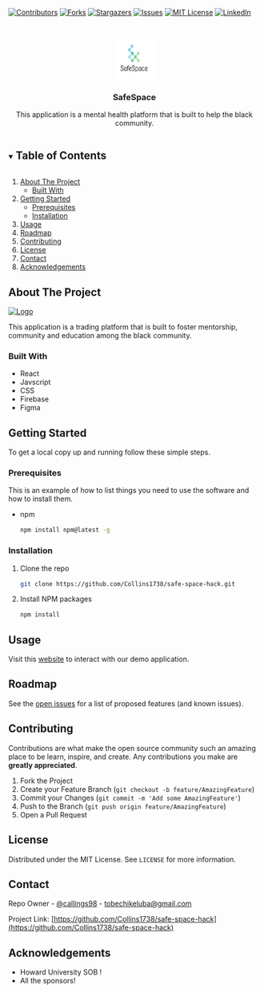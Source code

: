 <!-- PROJECT SHIELDS -->
<!--
*** I'm using markdown "reference style" links for readability.
*** Reference links are enclosed in brackets [ ] instead of parentheses ( ).
*** See the bottom of this document for the declaration of the reference variables
*** for contributors-url, forks-url, etc. This is an optional, concise syntax you may use.
*** https://www.markdownguide.org/basic-syntax/#reference-style-links
-->
[![Contributors][contributors-shield]][contributors-url]
[![Forks][forks-shield]][forks-url]
[![Stargazers][stars-shield]][stars-url]
[![Issues][issues-shield]][issues-url]
[![MIT License][license-shield]][license-url]
[![LinkedIn][linkedin-shield]][linkedin-url]



<!-- PROJECT LOGO -->
<br />
<p align="center">
  <a href="https://github.com/Collins1738/safe-space-hack">
    <img src="logo.png" alt="Logo" width="80" height="80">
  </a>

  <h3 align="center">SafeSpace</h3>

  <p align="center">
    This application is a mental health platform that is built to help the black community.

  </p>
</p>



<!-- TABLE OF CONTENTS -->
<details open="open">
  <summary><h2 style="display: inline-block">Table of Contents</h2></summary>
  <ol>
    <li>
      <a href="#about-the-project">About The Project</a>
      <ul>
        <li><a href="#built-with">Built With</a></li>
      </ul>
    </li>
    <li>
      <a href="#getting-started">Getting Started</a>
      <ul>
        <li><a href="#prerequisites">Prerequisites</a></li>
        <li><a href="#installation">Installation</a></li>
      </ul>
    </li>
    <li><a href="#usage">Usage</a></li>
    <li><a href="#roadmap">Roadmap</a></li>
    <li><a href="#contributing">Contributing</a></li>
    <li><a href="#license">License</a></li>
    <li><a href="#contact">Contact</a></li>
    <li><a href="#acknowledgements">Acknowledgements</a></li>
  </ol>
</details>



<!-- ABOUT THE PROJECT -->
## About The Project

<a href="https://github.com/Collins1738/safe-space-hack">
    <img src="" alt="Logo" width="200" height="350">
  </a>

This application is a trading platform that is built to foster mentorship, community and education among the black community.


### Built With

* React
* Javscript 
* CSS
* Firebase
* Figma



<!-- GETTING STARTED -->
## Getting Started

To get a local copy up and running follow these simple steps.

### Prerequisites

This is an example of how to list things you need to use the software and how to install them.
* npm
  ```sh
  npm install npm@latest -g
  ```

### Installation

1. Clone the repo
   ```sh
   git clone https://github.com/Collins1738/safe-space-hack.git
   ```
2. Install NPM packages
   ```sh
   npm install
   ```



<!-- USAGE EXAMPLES -->
## Usage

Visit this [website](https://example.com) to interact with our demo application.



<!-- ROADMAP -->
## Roadmap

See the [open issues](https://github.com/Collins1738/safe-space-hack/issues) for a list of proposed features (and known issues).



<!-- CONTRIBUTING -->
## Contributing

Contributions are what make the open source community such an amazing place to be learn, inspire, and create. Any contributions you make are **greatly appreciated**.

1. Fork the Project
2. Create your Feature Branch (`git checkout -b feature/AmazingFeature`)
3. Commit your Changes (`git commit -m 'Add some AmazingFeature'`)
4. Push to the Branch (`git push origin feature/AmazingFeature`)
5. Open a Pull Request



<!-- LICENSE -->
## License

Distributed under the MIT License. See `LICENSE` for more information.



<!-- CONTACT -->
## Contact

Repo Owner - [@callings98](https://twitter.com/collins) - tobechikeluba@gmail.com

Project Link: [https://github.com/Collins1738/safe-space-hack](https://github.com/Collins1738/safe-space-hack)



<!-- ACKNOWLEDGEMENTS -->
## Acknowledgements

* Howard University SOB ! 
* All the sponsors!






<!-- MARKDOWN LINKS & IMAGES -->
<!-- https://www.markdownguide.org/basic-syntax/#reference-style-links -->
[contributors-shield]: https://img.shields.io/github/contributors/Collins1738/safe-space-hack.svg?style=for-the-badge
[contributors-url]: https://github.com/Collins1738/safe-space-hack/graphs/contributors
[forks-shield]: https://img.shields.io/github/forks/Collins1738/safe-space-hack.svg?style=for-the-badge
[forks-url]: https://github.com/Collins1738/safe-space-hack/network/members
[stars-shield]: https://img.shields.io/github/stars/Collins1738/safe-space-hack.svg?style=for-the-badge
[stars-url]: https://github.com/Collins1738/safe-space-hack/stargazers
[issues-shield]: https://img.shields.io/github/issues/Collins1738/safe-space-hack.svg?style=for-the-badge
[issues-url]: https://github.com/Collins1738/safe-space-hack/issues
[license-shield]: https://img.shields.io/github/license/tonioshikanlu/tubman-hack.svg?style=for-the-badge
[license-url]: https://github.com/Collins1738/safe-space-hack/blob/main/LICENSE
[linkedin-shield]: https://img.shields.io/badge/-LinkedIn-black.svg?style=for-the-badge&logo=linkedin&colorB=555
[linkedin-url]: https://www.linkedin.com/in/collins
